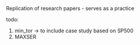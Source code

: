 Replication of research papers - serves as a practice

todo: 
  
  1. min_tor -> to include case study based on SP500
  2. MAXSER
